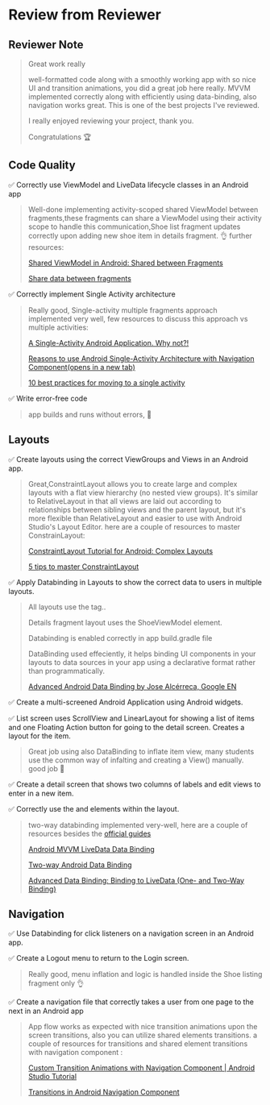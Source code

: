 # Review from Reviewer 

## Reviewer Note 
> Great work really
>
> well-formatted code along with a smoothly working app with so nice UI and transition animations, you did a great job here really. MVVM implemented correctly along with efficiently using data-binding, also navigation works great. This is one of the best projects I've reviewed.
>
> I really enjoyed reviewing your project, thank you.
>
> Congratulations 🏆


## Code Quality 
✅ Correctly use ViewModel and LiveData lifecycle classes in an Android app
> Well-done implementing activity-scoped shared ViewModel between fragments,these fragments can share a ViewModel using their activity scope to handle this communication,Shoe list fragment updates correctly upon adding new shoe item in details fragment. 👌 further resources:
> 
> [Shared ViewModel in Android: Shared between Fragments](https://blog.mindorks.com/shared-viewmodel-in-android-shared-between-fragments/)
> 
> [Share data between fragments](https://developer.android.com/topic/libraries/architecture/viewmodel#sharing)

✅ Correctly implement Single Activity architecture
> Really good, Single-activity multiple fragments approach implemented very well, few resources to discuss this approach vs multiple activities:
> 
> [A Single-Activity Android Application. Why not?!](https://medium.com/rosberryapps/a-single-activity-android-application-why-not-fa2a5458a099)
> 
> [Reasons to use Android Single-Activity Architecture with Navigation Component(opens in a new tab)](https://oozou.com/blog/reasons-to-use-android-single-activity-architecture-with-navigation-component-36)
> 
> [10 best practices for moving to a single activity](https://www.youtube.com/watch?v=9O1D_Ytk0xg&ab_channel=AndroidDevelopers)

✅ Write error-free code
> app builds and runs without errors, 👏

## Layouts 
✅ Create layouts using the correct ViewGroups and Views in an Android app.
> Great,ConstraintLayout allows you to create large and complex layouts with a flat view hierarchy (no nested view groups). It's similar to RelativeLayout in that all views are laid out according to relationships between sibling views and the parent layout, but it's more flexible than RelativeLayout and easier to use with Android Studio's Layout Editor. here are a couple of resources to master ConstrainLayout:
>
> [ConstraintLayout Tutorial for Android: Complex Layouts](https://www.kodeco.com/9475-constraintlayout-tutorial-for-android-complex-layouts)
>
> [5 tips to master ConstraintLayout](https://www.youtube.com/watch?v=hqEfshM5Vfw&ab_channel=AndroidDevelopers)

✅ Apply Databinding in Layouts to show the correct data to users in multiple layouts.
> All layouts use the <layout> tag..
>
> Details fragment layout uses the ShoeViewModel <data> element.
>
> Databinding is enabled correctly in app build.gradle file
>
> DataBinding used effeciently, it helps binding UI components in your layouts to data sources in your app using a declarative format rather than programmatically.
>
> [Advanced Android Data Binding by Jose Alcérreca, Google EN](https://www.youtube.com/watch?v=bhZ3riUdkIA&ab_channel=AndroidMakers)

✅ Create a multi-screened Android Application using Android widgets.

✅ List screen uses ScrollView and LinearLayout for showing a list of items and one Floating Action button for going to the detail screen. Creates a layout for the item.
> Great job using also DataBinding to inflate item view, many students use the common way of infalting and creating a View() manually. good job 👏

✅ Create a detail screen that shows two columns of labels and edit views to enter in a new item.

✅ Correctly use the and elements within the layout.
> two-way databinding implemented very-well, here are a couple of resources besides the [official guides](https://developer.android.com/topic/libraries/data-binding/two-way)
> 
> [Android MVVM LiveData Data Binding](https://www.digitalocean.com/community/tutorials/android-mvvm-livedata-data-binding)
>
> [Two-way Android Data Binding](https://medium.com/@fabioCollini/android-data-binding-f9f9d3afc761)
> 
> [Advanced Data Binding: Binding to LiveData (One- and Two-Way Binding)](https://proandroiddev.com/advanced-data-binding-binding-to-livedata-one-and-two-way-binding-dae1cd68530f)

## Navigation 
✅ Use Databinding for click listeners on a navigation screen in an Android app.

✅ Create a Logout menu to return to the Login screen.
> Really good, menu inflation and logic is handled inside the Shoe listing fragment only 👌

✅ Create a navigation file that correctly takes a user from one page to the next in an Android app
> App flow works as expected with nice transition animations upon the screen transitions, also you can utilize shared elements transitions. a couple of resources for transitions and shared element transitions with navigation component :
>
> [Custom Transition Animations with Navigation Component | Android Studio Tutorial](https://www.youtube.com/watch?v=lejBUeOSnf8&ab_channel=Stevdza-San)
>
> [Transitions in Android Navigation Component](https://medium.com/@sergiobelda/shared-elements-in-android-navigation-architecture-component-bc5e7922ecdf)
